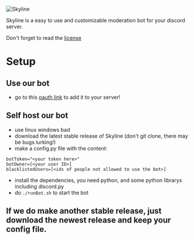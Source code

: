![Skyline](https://ipdllc.github.io/assets/skyline.png)

Skyline is a easy to use and customizable moderation bot for your discord server.

Don't forget to read the [license](LICENSE)

# Setup
## Use our bot
- go to this [oauth link](https://discordapp.com/oauth2/authorize?client_id=679066447942516760&scope=bot&permissions=8) to add it to your server!
## Self host our bot
- use linux windows bad
- download the latest stable release of Skyline (don't git clone, there may be bugs lurking!)
- make a config.py file with the content:
```
botToken="<your token here>"
botOwner=[<your user ID>]
blacklistedUsers=[<ids of people not allowed to use the bot>]
```
- install the dependencies, you need python, and some python librarys including discord.py
- do `./runBot.sh` to start the bot
## If we do make another stable release, just download the newest release and keep your config file.

